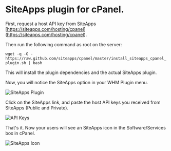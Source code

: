 # SiteApps plugin for cPanel.

First, request a host API key from SiteApps [https://siteapps.com/hosting/cpanel] (https://siteapps.com/hosting/cpanel).

Then run the following command as root on the server:

`wget -q -O - https://raw.github.com/siteapps/cpanel/master/install_siteapps_cpanel_plugin.sh | bash`

This will install the plugin dependencies and the actual SiteApps plugin.


Now, you will notice the SiteApps option in your WHM Plugin menu.

![SiteApps Plugin](https://stpps.com/369/2.jpg)

Click on the SiteApps link, and paste the host API keys you received from SiteApps (Public and Private).

![API Keys](https://stpps.com/369/1.jpg)

That's it. Now your users will see an SiteApps icon in the
Software/Services box in cPanel.


![SiteApps Icon](https://stpps.com/369/3.jpg)
